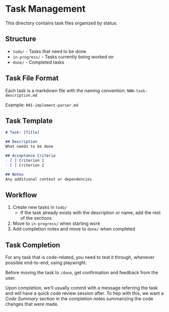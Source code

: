 # Task Management

This directory contains task files organized by status.

## Structure

- `todo/` - Tasks that need to be done
- `in-progress/` - Tasks currently being worked on
- `done/` - Completed tasks

## Task File Format

Each task is a markdown file with the naming convention: `NNN-task-description.md`

Example: `001-implement-parser.md`

## Task Template

```markdown
# Task: [Title]

## Description
What needs to be done

## Acceptance Criteria
- [ ] Criterion 1
- [ ] Criterion 2

## Notes
Any additional context or dependencies
```

## Workflow

1. Create new tasks in `todo/`
   - If the task already exists with the description or name, add the rest of the sections
2. Move to `in-progress/` when starting work
3. Add completion notes and move to `done/` when completed

## Task Completion

For any task that is code-related, you need to test it through, whenever possible end-to-end, using playwright.

Before moving the task to `/done`, get confirmation and feedback from the user.

Upon completion, we'll usually commit with a message referring the task and will have a quick code review session after. To hep with this, we want a *Code Summary* section in the completion notes summarizing the code changes that were made.
